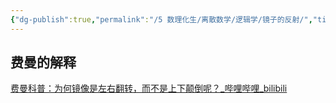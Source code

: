 ```yaml
---
{"dg-publish":true,"permalink":"/5 数理化生/离散数学/逻辑学/镜子的反射/","title":"镜子的反射"}
---
```



## 费曼的解释
[费曼科普：为何镜像是左右翻转，而不是上下颠倒呢？\_哔哩哔哩\_bilibili](https://www.bilibili.com/video/BV1SN411i7oZ/?-Arouter=story&buvid=XY630CE669F34078F341989B1EE06E60B0127&is_story_h5=false&mid=g8UDjEqHIS5oCexxb9oAEQ%3D%3D&p=1&plat_id=163&share_from=ugc&share_medium=android&share_plat=android&share_session_id=7d277471-2143-4301-9fe2-1984c3d00d11&share_source=COPY&share_tag=s_i&timestamp=1695011458&unique_k=LatkjS3&up_id=2022469549)